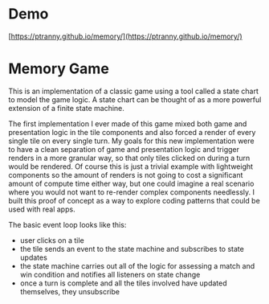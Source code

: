 # Demo

[https://ptranny.github.io/memory/](https://ptranny.github.io/memory/)

# Memory Game

This is an implementation of a classic game using a tool called a state chart to model the game logic. A state chart can be thought of as a more powerful extension of a finite state machine.

The first implementation I ever made of this game mixed both game and presentation logic in the tile components and also forced a render of every single tile on every single turn. My goals for this new implementation were to have a clean separation of game and presentation logic and trigger renders in a more granular way, so that only tiles clicked on during a turn would be rendered. Of course this is just a trivial example with lightweight components so the amount of renders is not going to cost a significant amount of compute time either way, but one could imagine a real scenario where you would not want to re-render complex components needlessly. I built this proof of concept as a way to explore coding patterns that could be used with real apps.

The basic event loop looks like this:
- user clicks on a tile
- the tile sends an event to the state machine and subscribes to state updates
- the state machine carries out all of the logic for assessing a match and win condition and notifies all listeners on state change
- once a turn is complete and all the tiles involved have updated themselves, they unsubscribe